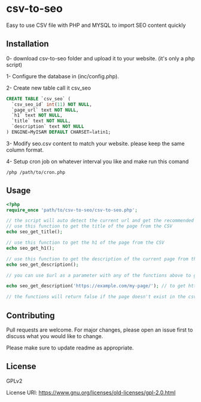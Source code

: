 # csv-to-seo
Easy to use CSV file with PHP and MYSQL to import SEO content quickly

## Installation
0- download csv-to-seo folder and upload it to your website. (it's only a php script)

1- Configure the database in (inc/config.php).

2- Create new table call it csv_seo

```sql
CREATE TABLE `csv_seo` (
  `csv_seo_id` int(11) NOT NULL,
  `page_url` text NOT NULL,
  `h1` text NOT NULL,
  `title` text NOT NULL,
  `description` text NOT NULL
) ENGINE=MyISAM DEFAULT CHARSET=latin1;
```

3- Modify seo.csv content to match your website. please keep the same column format.

4- Setup cron job on whatever interval you like and make run this comand
```shell script
/php /path/to/cron.php
```

## Usage

```php
<?php 
require_once 'path/to/csv-to-seo/csv-to-seo.php';

// the script will auto detect the current url and get the recommended title from the csv file.
// use this function to get the title of the page from the CSV
echo seo_get_title(); 

// use this function to get the h1 of the page from the CSV
echo seo_get_h1(); 

// use this function to get the description of the current page from the CSV
echo seo_get_description(); 

// you can use $url as a parameter with any of the functions above to get another page seo data ex:

echo seo_get_description('https://example.com/my-page/'); // to get https://example.com/my-page/ description from the CSV

// the functions will return false if the page doesn't exist in the csv file.

```

## Contributing
Pull requests are welcome. For major changes, please open an issue first to discuss what you would like to change.

Please make sure to update readme as appropriate.

## License
GPLv2 

License URI: https://www.gnu.org/licenses/old-licenses/gpl-2.0.html

